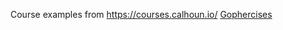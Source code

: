 Course examples from https://courses.calhoun.io/ [Gophercises](https://courses.calhoun.io/courses/cor_gophercises)
